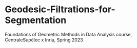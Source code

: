 # Geodesic-Filtrations-for-Segmentation
Foundations of Geometric Methods in Data Analysis course, CentraleSupélec x Inria, Spring 2023
